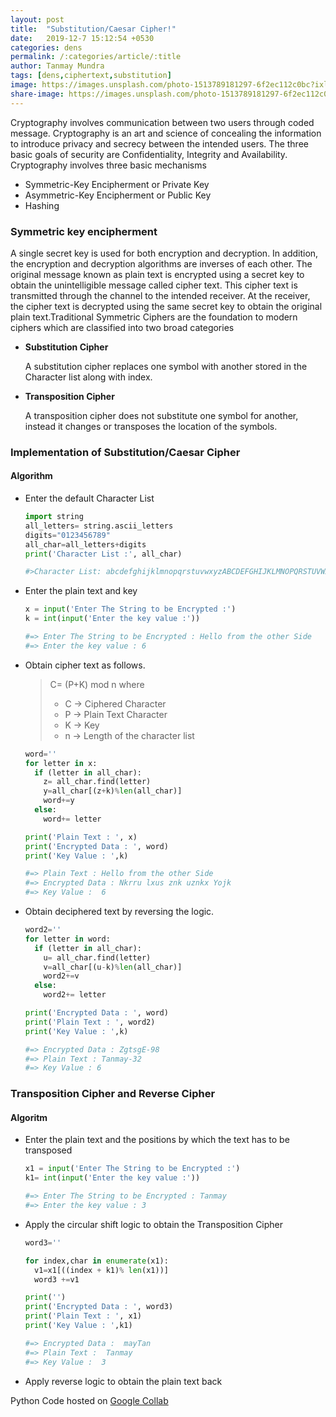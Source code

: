 ```yaml
---
layout: post
title:  "Substitution/Caesar Cipher!"
date:   2019-12-7 15:12:54 +0530
categories: dens
permalink: /:categories/article/:title
author: Tanmay Mundra
tags: [dens,ciphertext,substitution]
image: https://images.unsplash.com/photo-1513789181297-6f2ec112c0bc?ixlib=rb-1.2.1&ixid=eyJhcHBfaWQiOjEyMDd9&w=1000&q=80
share-image: https://images.unsplash.com/photo-1513789181297-6f2ec112c0bc?ixlib=rb-1.2.1&ixid=eyJhcHBfaWQiOjEyMDd9&w=1000&q=80
---
```


Cryptography involves communication between two users through coded message. Cryptography is an art and science of concealing the information to introduce privacy and secrecy between the intended users. The three basic goals of security are Confidentiality, Integrity and Availability.
Cryptography involves three basic mechanisms 
  * Symmetric-Key Encipherment or Private Key 
  * Asymmetric-Key Encipherment or Public Key
  * Hashing

### Symmetric key encipherment 

A single secret key is used for both encryption and decryption. In addition, the encryption and decryption algorithms are inverses of each other. The original message known as plain text is encrypted using a secret key to obtain the unintelligible message called cipher text. This cipher text is transmitted through the channel to the intended receiver. At the receiver, the cipher text is decrypted using the same secret key to obtain the original plain text.Traditional Symmetric Ciphers are the foundation to modern ciphers which are classified into two broad categories
 * **Substitution Cipher**
    
    A substitution cipher replaces one symbol with another stored in the Character list along with index. 
 
 * **Transposition Cipher**
 
    A transposition cipher does not substitute one symbol for another, instead it changes or transposes the location of the symbols.  

### Implementation of Substitution/Caesar Cipher
   
####  Algorithm

   * Enter the default Character List
      
      ```python
      import string
      all_letters= string.ascii_letters
      digits="0123456789"
      all_char=all_letters+digits
      print('Character List :', all_char)

      #>Character List: abcdefghijklmnopqrstuvwxyzABCDEFGHIJKLMNOPQRSTUVWXYZ0123456789 
      ```

   * Enter the plain text and key

      ```python
      x = input('Enter The String to be Encrypted :')
      k = int(input('Enter the key value :'))

      #=> Enter The String to be Encrypted : Hello from the other Side
      #=> Enter the key value : 6
      ```

   * Obtain cipher text as follows. 

     > C= (P+K) mod n where 
     > 
     > - C -> Ciphered Character
     > - P -> Plain Text Character
     > - K -> Key
     > - n -> Length of the character list

      ```python
      word=''
      for letter in x:
        if (letter in all_char):
          z= all_char.find(letter)
          y=all_char[(z+k)%len(all_char)]
          word+=y
        else:
          word+= letter

      print('Plain Text : ', x)
      print('Encrypted Data : ', word)
      print('Key Value : ',k)

      #=> Plain Text : Hello from the other Side
      #=> Encrypted Data : Nkrru lxus znk uznkx Yojk
      #=> Key Value :  6
      ```

   * Obtain deciphered text by reversing the logic.
      ```python
      word2=''
      for letter in word:
        if (letter in all_char):
          u= all_char.find(letter)
          v=all_char[(u-k)%len(all_char)]
          word2+=v
        else:
          word2+= letter
      
      print('Encrypted Data : ', word)
      print('Plain Text : ', word2)
      print('Key Value : ',k)
      
      #=> Encrypted Data : ZgtsgE-98
      #=> Plain Text : Tanmay-32
      #=> Key Value : 6
      ```
   
### Transposition Cipher and Reverse Cipher
    
####  Algoritm

  * Enter the plain text and the positions by which the text has to be transposed

    ```python
    x1 = input('Enter The String to be Encrypted :')
    k1= int(input('Enter the key value :'))

    #=> Enter The String to be Encrypted : Tanmay
    #=> Enter the key value : 3
    ```

  * Apply the circular shift logic to obtain the Transposition Cipher

    ```python
    word3=''

    for index,char in enumerate(x1):
      v1=x1[((index + k1)% len(x1))]
      word3 +=v1

    print('')
    print('Encrypted Data : ', word3)
    print('Plain Text : ', x1)
    print('Key Value : ',k1)

    #=> Encrypted Data :  mayTan
    #=> Plain Text :  Tanmay
    #=> Key Value :  3
    ```  
  * Apply reverse logic to obtain the plain text back

Python Code hosted on [Google Collab](https://colab.research.google.com/drive/1VQ8B-Z1AaSX3T1UcIbCfurLwikRKC54j) 
